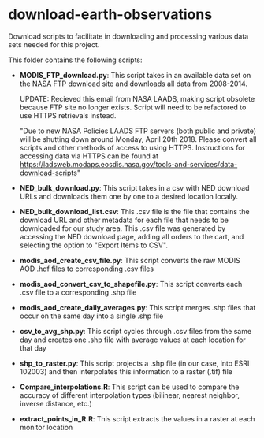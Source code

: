# download-earth-observations
Download scripts to facilitate in downloading and processing various data sets needed for this project.

This folder contains the following scripts:
* **MODIS_FTP_download.py**: This script takes in an available data set on the NASA FTP download site and downloads all data from 2008-2014.

    UPDATE: Recieved this email from NASA LAADS, making script obsolete because FTP site no longer exists. Script will need
    to be refactored to use HTTPS retrievals instead.
    
    "Due to new NASA Policies LAADS FTP servers (both public and private) will be shutting down around Monday, April 20th 2018. 
    Please convert all scripts and other methods of access to using HTTPS. Instructions for accessing data via HTTPS can 
    be found at https://ladsweb.modaps.eosdis.nasa.gov/tools-and-services/data-download-scripts"

* **NED_bulk_download.py**: This script takes in a csv with NED download URLs and downloads them one by one to a desired location locally.

* **NED_bulk_download_list.csv**: This .csv file is the file that contains the download URL and other metadata for each file that needs to be downloaded for our study area. This .csv file was generated by accessing the NED download page, adding all orders to the cart, and selecting the option to "Export Items to CSV". 

* **modis_aod_create_csv_file.py**: This script converts the raw MODIS AOD .hdf files to corresponding .csv files

* **modis_aod_convert_csv_to_shapefile.py**: This script converts each .csv file to a corresponding .shp file


* **modis_aod_create_daily_averages.py**: This script merges .shp files that occur on the same day into a single .shp file

* **csv_to_avg_shp.py**: This script cycles through .csv files from the same day and creates one .shp file with average values at each location for that day

* **shp_to_raster.py**: This script projects a .shp file (in our case, into ESRI 102003) and then interpolates this information to a raster (.tif) file

* **Compare_interpolations.R**: This script can be used to compare the accuracy of different interpolation types (bilinear, nearest neighbor, inverse distance, etc.)

* **extract_points_in_R.R**: This script extracts the values in a raster at each monitor location



